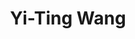 ---
# Display name
name: Yi-Ting Wang
# Username (this should match the folder name)
# authors:
# - admin

# Short bio (displayed in user profile at end of posts)
bio: My research interests include state repression, protest, dictatorship, armed conflict, and networks.
education:
  courses:
  - course: PhD in Political Science
    institution: Duke University
    year: 2013

    
# Enter email to display Gravatar (if Gravatar enabled in Config)
email: "chsu@mail.nptu.edu.tw"

# Interest shown on the main page
interests:
- Transitional Justice
- Authoritarianism

# Organizations/Affiliations
organizations:
- name: National Pintung University
  url: "https://www.ncku.edu.tw/"
  
# Role/position
role: Asssociate Professor <br/> Department of Political Science

# Social/Academic Networking
# For available icons, see: https://sourcethemes.com/academic/docs/widgets/#icons
#   For an email link, use "fas" icon pack, "envelope" icon, and a link in the
#   form "mailto:your-email@example.com" or "#contact" for contact widget.
# social:
# - icon: envelope
#   icon_pack: fas
#   link: mailto:howard.hl.liu@gmail.com
# - icon: twitter
#   icon_pack: fab
#   link: https://twitter.com/haoliuhoward
# - icon: google-scholar
#   icon_pack: ai
#   link: https://scholar.google.com/citations?user=63cHmyAAAAAJ&hl=en&citsig=AMD79or9Vlegpr0-m-JmGzsddPIcTAZ2BA
# - icon: github
#   icon_pack: fab
#   link: https://github.com/haoliuhoward
# - icon: calendar-alt
#   icon_pack: far
#   link: https://calendly.com/howard-hl-liu/office-hour-meeting-15-minutes
# Link to a PDF of your resume/CV from the About widget.
# To enable, copy your resume/CV to `static/files/cv.pdf` and uncomment the lines below.  
# - icon: cv
#   icon_pack: ai
#   link: files/liu_cv.pdf
  
# Is this the primary user of the site?
superuser: false
title: Yi-Ting Wang

# Organizational groups that you belong to (for People widget)
#   Set this to `[]` or comment out if you are not using People widget.  
user_groups:
- Principal Investigators
# - Researchers


---